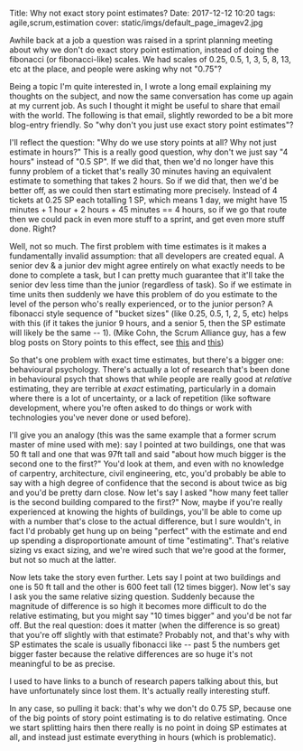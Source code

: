 Title: Why not exact story point estimates?
Date: 2017-12-12 10:20
tags: agile,scrum,estimation
cover: static/imgs/default_page_imagev2.jpg

Awhile back at a job a question was raised in a sprint planning meeting about why we don't do exact story point
estimation, instead of doing the fibonacci (or fibonacci-like) scales. We had scales of 0.25, 0.5, 1, 3, 5, 8, 13, etc
at the place, and people were asking why not "0.75"?

Being a topic I'm quite interested in, I wrote a long email explaining my thoughts on the subject, and now the same
conversation has come up again at my current job. As such I thought it might be useful to share that email with the
world. The following is that email, slightly reworded to be a bit more blog-entry friendly. So "why don't you just use
exact story point estimates"?

I'll reflect the question: "Why do we use story points at all? Why not just estimate in hours?" This is a really good
question, why don't we just say "4 hours" instead of "0.5 SP". If we did that, then we'd no longer have this funny
problem of a ticket that's really 30 minutes having an equivalent estimate to something that takes 2 hours. So if we
did that, then we'd be better off, as we could then start estimating more precisely. Instead of 4 tickets at 0.25 SP
each totalling 1 SP, which means 1 day, we might have 15 minutes + 1 hour + 2 hours + 45 minutes == 4 hours, so if we go
that route then we could pack in even more stuff to a sprint, and get even more stuff done. Right?

Well, not so much. The first problem with time estimates is it makes a fundamentally invalid assumption: that all
developers are created equal. A senior dev & a junior dev might agree entirely on what exactly needs to be done to
complete a task, but I can pretty much guarantee that it'll take the senior dev less time than the junior (regardless of
task). So if we estimate in time units then suddenly we have this problem of do you estimate to the level of the person
who's really experienced, or to the junior person? A fibonacci style sequence of "bucket sizes" (like 0.25, 0.5, 1, 2,
5, etc) helps with this (if it takes the junior 9 hours, and a senior 5, then the SP estimate will likely be the same --
1). (Mike Cohn, the Scrum Alliance guy, has a few blog posts on Story points to this effect, see
[this](https://www.mountaingoatsoftware.com/blog/the-main-benefit-of-story-points) and
[this](https://www.mountaingoatsoftware.com/blog/dont-equate-story-points-to-hours))

So that's one problem with exact time estimates, but there's a bigger one: behavioural psychology. There's actually a
lot of research that's been done in behavioural psych that shows that while people are really good at *relative*
estimating, they are terrible at *exact* estimating, particularly in a domain where there is a lot of uncertainty, or a
lack of repetition (like software development, where you're often asked to do things or work with technologies you've
never done or used before).

I'll give you an analogy (this was the same example that a former scrum master of mine used with me): say I pointed at
two buildings, one that was 50 ft tall and one that was 97ft tall and said "about how much bigger is the second one to
the first?" You'd look at them, and even with no knowledge of carpentry, architecture, civil engineering, etc, you'd
probably be able to say with a high degree of confidence that the second is about twice as big and you'd be pretty darn
close. Now let's say I asked "how many feet taller is the second building compared to the first?" Now, maybe if you're
really experienced at knowing the hights of buildings, you'll be able to come up with a number that's close to the
actual difference, but I sure wouldn't, in fact I'd probably get hung up on being "perfect" with the estimate and end up
spending a disproportionate amount of time "estimating". That's relative sizing vs exact sizing, and we're wired such
that we're good at the former, but not so much at the latter.

Now lets take the story even further. Lets say I point at two buildings and one is 50 ft tall and the other is 600 feet
tall (12 times bigger). Now let's say I ask you the same relative sizing question. Suddenly because the magnitude of
difference is so high it becomes more difficult to do the relative estimating, but you might say "10 times bigger" and
you'd be not far off. But the real question: does it matter (when the difference is so great) that you're off slightly
with that estimate? Probably not, and that's why with SP estimates the scale is usually fibonacci like -- past 5 the
numbers get bigger faster because the relative differences are so huge it's not meaningful to be as precise.

I used to have links to a bunch of research papers talking about this, but have unfortunately since lost them. It's
actually really interesting stuff.

In any case, so pulling it back: that's why we don't do 0.75 SP, because one of the big points of story point estimating
is to do relative estimating. Once we start splitting hairs then there really is no point in doing SP estimates at all,
and instead just estimate everything in hours (which is problematic).
